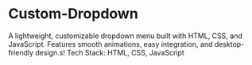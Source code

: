# Custom-Dropdown
A lightweight, customizable dropdown menu built with HTML, CSS, and JavaScript. Features smooth animations, easy integration, and desktop-friendly design.s!  Tech Stack: HTML, CSS, JavaScript
